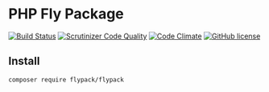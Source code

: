 # PHP Fly Package

[![Build Status](https://img.shields.io/travis/flypack/flypack/master.svg)](https://travis-ci.org/flypack/flypack)
[![Scrutinizer Code Quality](https://scrutinizer-ci.com/g/flypack/flypack/badges/quality-score.png?b=master)](https://scrutinizer-ci.com/g/flypack/flypack/?branch=master)
[![Code Climate](https://img.shields.io/codeclimate/github/flypack/flypack.svg)](https://codeclimate.com/github/flypack/flypack/)
[![GitHub license](https://img.shields.io/badge/license-MIT-blue.svg)](https://raw.githubusercontent.com/flypack/flypack/master/LICENSE)

## Install

```
composer require flypack/flypack
```
